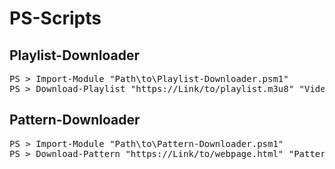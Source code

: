 # PS-Scripts

## Playlist-Downloader

<pre>
PS &gt; Import-Module "Path\to\Playlist-Downloader.psm1"
PS &gt; Download-Playlist "https://Link/to/playlist.m3u8" "Video.mkv"
</pre>

## Pattern-Downloader

<pre>
PS &gt; Import-Module "Path\to\Pattern-Downloader.psm1"
PS &gt; Download-Pattern "https://Link/to/webpage.html" "Pattern"
</pre>
